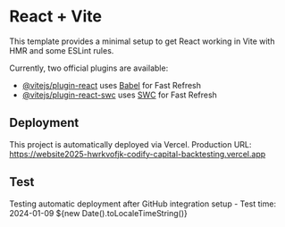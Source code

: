 # React + Vite

This template provides a minimal setup to get React working in Vite with HMR and some ESLint rules.

Currently, two official plugins are available:

- [@vitejs/plugin-react](https://github.com/vitejs/vite-plugin-react/blob/main/packages/plugin-react/README.md) uses [Babel](https://babeljs.io/) for Fast Refresh
- [@vitejs/plugin-react-swc](https://github.com/vitejs/vite-plugin-react-swc) uses [SWC](https://swc.rs/) for Fast Refresh


## Deployment
This project is automatically deployed via Vercel.
Production URL: https://website2025-hwrkvofjk-codify-capital-backtesting.vercel.app

## Test
Testing automatic deployment after GitHub integration setup - Test time: 2024-01-09 ${new Date().toLocaleTimeString()}
